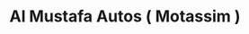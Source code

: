 ---
title: "Al Mustafa Autos ( Motassim )"
url: /karachi/al-mustafa-autos-motassim/
shop: car repair
---